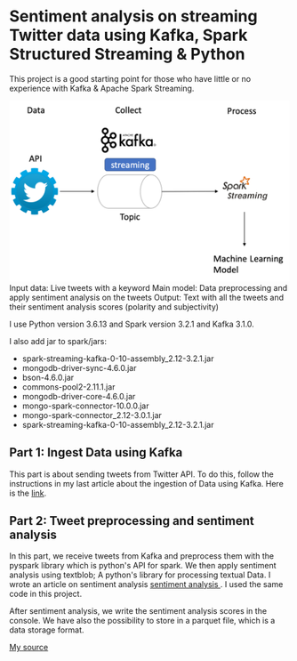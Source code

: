 # Sentiment analysis on streaming Twitter data using Kafka, Spark Structured Streaming & Python

This project is a good starting point for those who have little or no experience with Kafka & Apache Spark Streaming.

![image](./image.png)
Input data: Live tweets with a keyword
Main model: Data preprocessing and apply sentiment analysis on the tweets
Output: Text with all the tweets and their sentiment analysis scores (polarity and subjectivity)

I use Python version 3.6.13 and Spark version 3.2.1 and Kafka 3.1.0.

I also add jar to spark/jars:
- spark-streaming-kafka-0-10-assembly_2.12-3.2.1.jar
- mongodb-driver-sync-4.6.0.jar
- bson-4.6.0.jar
- commons-pool2-2.11.1.jar
- mongodb-driver-core-4.6.0.jar
- mongo-spark-connector-10.0.0.jar
- mongo-spark-connector_2.12-3.0.1.jar
- spark-streaming-kafka-0-10-assembly_2.12-3.2.1.jar

## Part 1: Ingest Data using Kafka 

This part is about sending tweets from Twitter API. To do this, follow the instructions in my last article about the ingestion of Data using Kafka. Here is the [link](https://lorenagongang.com/getting-started-with-kafka-twitter-streaming-with-apache-kafka).


## Part 2: Tweet preprocessing and sentiment analysis
In this part, we receive tweets from Kafka and preprocess them with the pyspark library which is python's API for spark. We then apply sentiment analysis using textblob; A python's library for processing textual Data. I wrote an article on sentiment analysis [sentiment analysis ](https://lorenagongang.com/sentiment-analysis-concept-bitcoin-sentiment-analysis-using-python-and-twitter). I used the same code in this project.

After sentiment analysis, we write the sentiment analysis scores in the console. We have also the possibility to store in a parquet file, which is a data storage format.

[My source](https://lorenagongang.com/sentiment-analysis-on-streaming-twitter-data-using-kafka-spark-structured-streaming-and-python-part-2#cl0t834y700ktk0nva86shg11)


